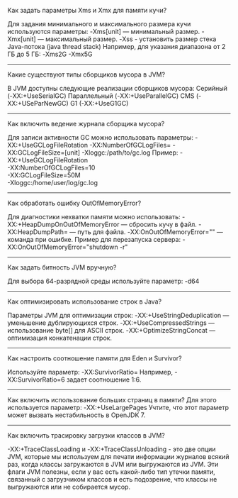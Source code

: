 Как задать параметры Xms и Xmx для памяти кучи?

Для задания минимального и максимального размера кучи используются параметры:
-Xms<heap size>[unit] — минимальный размер.
-Xmx<heap size>[unit] — максимальный размер.
-Xss - установить размер стека Java-потока (java thread stack)
Например, для указания диапазона от 2 ГБ до 5 ГБ:
-Xms2G -Xmx5G

--------------------------------------------------------------------------------------------------------------------
Какие существуют типы сборщиков мусора в JVM?

В JVM доступны следующие реализации сборщиков мусора:
Серийный (-XX:+UseSerialGC)
Параллельный (-XX:+UseParallelGC)
CMS (-XX:+USeParNewGC)
G1 (-XX:+UseG1GC)

--------------------------------------------------------------------------------------------------------------------
Как включить ведение журнала сборщика мусора?

Для записи активности GC можно использовать параметры:
-XX:+UseGCLogFileRotation
-XX:NumberOfGCLogFiles=<number>
-XX:GCLogFileSize=<size>[unit]
-Xloggc:/path/to/gc.log
Пример:
-XX:+UseGCLogFileRotation  
-XX:NumberOfGCLogFiles=10  
-XX:GCLogFileSize=50M  
-Xloggc:/home/user/log/gc.log

--------------------------------------------------------------------------------------------------------------------
Как обработать ошибку OutOfMemoryError?

Для диагностики нехватки памяти можно использовать:
-XX:+HeapDumpOnOutOfMemoryError — сбросить кучу в файл.
-XX:HeapDumpPath=<path> — путь для файла.
-XX:OnOutOfMemoryError="<cmd>" — команда при ошибке.
Пример для перезапуска сервера:
-XX:OnOutOfMemoryError="shutdown -r"

--------------------------------------------------------------------------------------------------------------------
Как задать битность JVM вручную?

Для выбора 64-разрядной среды используйте параметр:
-d64

--------------------------------------------------------------------------------------------------------------------
Как оптимизировать использование строк в Java?

Параметры JVM для оптимизации строк:
-XX:+UseStringDeduplication — уменьшение дублирующихся строк.
-XX:+UseCompressedStrings — использование byte[] для ASCII строк.
-XX:+OptimizeStringConcat — оптимизация конкатенации строк.

--------------------------------------------------------------------------------------------------------------------
Как настроить соотношение памяти для Eden и Survivor?

Используйте параметр:
-XX:SurvivorRatio=<ratio>
Например, -XX:SurvivorRatio=6 задает соотношение 1:6.

--------------------------------------------------------------------------------------------------------------------
Как включить использование больших страниц в памяти?
Для этого используется параметр:
-XX:+UseLargePages
Учтите, что этот параметр может вызвать нестабильность в OpenJDK 7.

--------------------------------------------------------------------------------------------------------------------
Как включить трасировку загрузки классов в JVM?

-XX:+TraceClassLoading и -XX:+TraceClassUnloading - это две опции JVM, которые мы используем для печати информации журналов всякий раз, когда классы загружаются в JVM или выгружаются из JVM. Эти флаги JVM полезны, если у вас есть какой-либо тип утечки памяти, связанный с загрузчиком классов и есть подозрение, что классы не выгружаются или не собирается мусор.